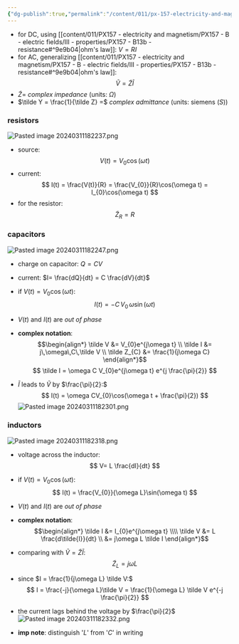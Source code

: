 ```yaml
---
{"dg-publish":true,"permalink":"/content/011/px-157-electricity-and-magnetism/px-157-e-ac-circuits/px-157-e2-complex-impedences/","created":"2024-10-01T18:27:10.275+01:00","updated":"2024-11-26T20:11:16.582+00:00"}
---
```


- for DC, using [[content/011/PX157 - electricity and magnetism/PX157 - B - electric fields/III - properties/PX157 - B13b - resistance#^9e9b04\|ohm's law]]: $V=RI$
- for AC, generalizing [[content/011/PX157 - electricity and magnetism/PX157 - B - electric fields/III - properties/PX157 - B13b - resistance#^9e9b04\|ohm's law]]:
$$
\tilde V = \tilde Z \tilde I
$$
- $\tilde Z =$ *complex impedance* (units: $\Omega$)
- $\tilde Y = \frac{1}{\tilde Z} =$ *complex admittance* (units: siemens ($S$))
### resistors
![Pasted image 20240311182237.png](/img/user/pics/Pasted%20image%2020240311182237.png)
- source:
$$
V(t) = V_{0}\cos(\omega t)
$$
- current:
$$
I(t) = \frac{V(t)}{R} = \frac{V_{0}}{R}\cos(\omega t) = I_{0}\cos(\omega t)
$$
- for the resistor:
$$
\tilde Z_{R}=R
$$
### capacitors
![Pasted image 20240311182247.png](/img/user/pics/Pasted%20image%2020240311182247.png)
- charge on capacitor: $Q=CV$
- current: $I= \frac{dQ}{dt} = C \frac{dV}{dt}$
- if $V(t) = V_{0}\cos(\omega t):$
$$
I(t) = -C\,V_{0}\,\omega\sin(\omega t)
$$
- $V(t)$ and $I(t)$ are *out of phase*

- **complex notation**:
$$\begin{align*}
		\tilde V &= V_{0}e^{j\omega t} \\
		\tilde I &= j\,\omega\,C\,\tilde V \\
		\tilde Z_{C} &= \frac{1}{j\omega C}
	\end{align*}$$
$$
\tilde I = \omega C V_{0}e^{j\omega t} e^{j \frac{\pi}{2}}
$$
- $\tilde I$ leads to $\tilde V$ by $\frac{\pi}{2}:$
$$
I(t) = \omega CV_{0}\cos(\omega t + \frac{\pi}{2})
$$
![Pasted image 20240311182301.png](/img/user/pics/Pasted%20image%2020240311182301.png)
### inductors
![Pasted image 20240311182318.png](/img/user/pics/Pasted%20image%2020240311182318.png)
- voltage across the inductor:
$$
V= L \frac{dI}{dt}
$$
- if $V(t) = V_{0}\cos(\omega t):$
$$
I(t) = \frac{V_{0}}{\omega L}\sin(\omega t)
$$
- $V(t)$ and $I(t)$ are *out of phase*

- **complex notation**:
$$\begin{align*}
		\tilde I &= I_{0}e^{j\omega t} \\\\
		\tilde V &= L \frac{d\tilde{I}}{dt} \\
		&= j\omega L \tilde I
	\end{align*}$$
- comparing with $\tilde V = \tilde Z \tilde I:$
$$
\tilde Z_{L} = j\omega L
$$
- since $I = \frac{1}{j\omega L} \tilde V:$
$$
I = \frac{-j}{\omega L}\tilde V = \frac{1}{\omega L} \tilde V e^{-j \frac{\pi}{2}}
$$
- the current lags behind the voltage by $\frac{\pi}{2}$
![Pasted image 20240311182332.png](/img/user/pics/Pasted%20image%2020240311182332.png)

- **imp note**: distinguish '$L$' from '$C$' in writing